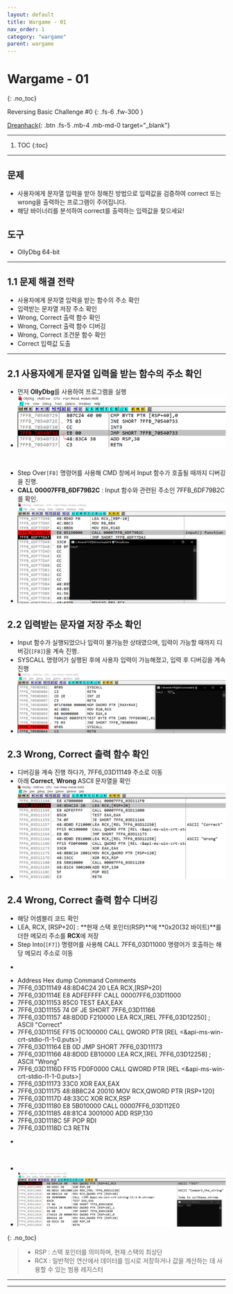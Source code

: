 ```yaml
---
layout: default
title: Wargame - 01
nav_order: 1
category: "wargame"
parent: wargame
---
```


# Wargame - 01
{: .no_toc}

Reversing Basic Challenge #0
{: .fs-6 .fw-300 }

[Dreanhack][dreamhack]{: .btn .fs-5 .mb-4 .mb-md-0 target="_blank"}

---

1. TOC
{:toc}

---

## 문제
- 사용자에게 문자열 입력을 받아 정해진 방법으로 입력값을 검증하여 correct 또는 wrong을 출력하는 프로그램이 주어집니다.
- 해당 바이너리를 분석하여 correct를 출력하는 입력값을 찾으세요!

## 도구
- OllyDbg 64-bit

---

## 1.1 문제 해결 전략 
- 사용자에게 문자열 입력을 받는 함수의 주소 확인
- 입력받는 문자열 저장 주소 확인
- Wrong, Correct 출력 함수 확인
- Wrong, Correct 출력 함수 디버깅
- Wrong, Correct 조건문 함수 확인
- Correct 입력값 도출

---

## 2.1 사용자에게 문자열 입력을 받는 함수의 주소 확인
- 먼저 **OllyDbg**를 사용하여 프로그램을 실행
- ![](../../../assets/images/wargame/1/1.png)

<br>

- Step Over`[F8]` 명령어를 사용해 CMD 창에서 Input 함수가 호출될 때까지 디버깅을 진행.
- **CALL 00007FFB_6DF79B2C** : Input 함수와 관련된 주소인 7FFB_6DF79B2C를 확인.
- ![](../../../assets/images/wargame/1/2.png)


## 2.2 입력받는 문자열 저장 주소 확인
- Input 함수가 실행되었으나 입력이 불가능한 상태였으며, 입력이 가능할 때까지 디버깅(`[F8]`)을 계속 진행.
- SYSCALL 명령어가 실행된 후에 사용자 입력이 가능해졌고, 입력 후 디버깅을 계속 진행
- ![](../../../assets/images/wargame/1/3.png)

## 2.3 Wrong, Correct 출력 함수 확인
- 디버깅을 계속 진행 하다가, 7FF6_03D11149 주소로 이동
- 아래 **Correct**, **Wrong** ASCII 문자열을 확인
- ![](../../../assets/images/wargame/1/4.png)

## 2.4 Wrong, Correct 출력 함수 디버깅
- 해당 어셈블리 코드 확인
- LEA, RCX, [RSP+20] : **현재 스택 포인터(RSP)**에 **0x20(32 바이트)**를 더한 메모리 주소를 **RCX**에 저장
- Step Into(`[F7]`) 명령어를 사용해 CALL 7FF6_03D11000 명령어가 호출하는 해당 메모리 주소로 이동
- ```asm
- Address          Hex dump        Command                                    Comments
- 7FF6_03D11149    48:8D4C24 20    LEA RCX,[RSP+20]
- 7FF6_03D1114E    E8 ADFEFFFF     CALL 00007FF6_03D11000
- 7FF6_03D11153    85C0            TEST EAX,EAX
- 7FF6_03D11155    74 0F           JE SHORT 7FF6_03D11166
- 7FF6_03D11157    48:8D0D F210000 LEA RCX,[REL 7FF6_03D12250]              ; ASCII "Correct"
- 7FF6_03D1115E    FF15 0C100000   CALL QWORD PTR [REL <&api-ms-win-crt-stdio-l1-1-0.puts>]
- 7FF6_03D11164    EB 0D           JMP SHORT 7FF6_03D11173
- 7FF6_03D11166    48:8D0D EB10000 LEA RCX,[REL 7FF6_03D12258]              ; ASCII "Wrong"
- 7FF6_03D1116D    FF15 FD0F0000   CALL QWORD PTR [REL <&api-ms-win-crt-stdio-l1-1-0.puts>]
- 7FF6_03D11173    33C0            XOR EAX,EAX
- 7FF6_03D11175    48:8B8C24 20010 MOV RCX,QWORD PTR [RSP+120]
- 7FF6_03D1117D    48:33CC         XOR RCX,RSP
- 7FF6_03D11180    E8 5B010000     CALL 00007FF6_03D112E0
- 7FF6_03D11185    48:81C4 3001000 ADD RSP,130
- 7FF6_03D1118C    5F              POP RDI
- 7FF6_03D1118D    C3              RETN
- ```

<br>

- 
- ![](../../../assets/images/wargame/1/5.png)

{: .no_toc}
> - RSP : 스택 포인터를 의미하며, 현재 스택의 최상단
> - RCX : 일반적인 연산에서 데이터를 임시로 저장하거나 값을 계산하는 데 사용할 수 있는 범용 레지스터

---

---

[dreamhack]: https://dreamhack.io/wargame/challenges/14